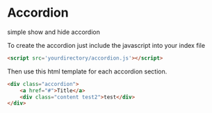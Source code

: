 # Accordion
simple show and hide accordion

To create the accordion just include the javascript into your index file
```html
<script src='yourdirectory/accordion.js'></script>
```

Then use this html template for each accordion section.
```html
<div class="accordion">
    <a href="#">Title</a>
    <div class="content test2">test</div>
</div>
```
